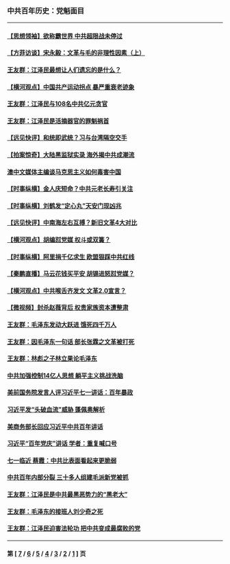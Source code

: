 ### 中共百年历史：党魁面目
---
#### [【思想领袖】欲称霸世界 中共超限战未停过](../../pages/nf1176107/n13745142.md?08310430) 
#### [【方菲访谈】宋永毅：文革与毛的非理性因素（上）](../../pages/nf1176107/n13469956.md?08310430) 
#### [王友群：江泽民最想让人们遗忘的是什么？](../../pages/nf1176107/n13408949.md?08310430) 
#### [【横河观点】中国共产运动拐点 暴严重衰老迹象](../../pages/nf1176107/n13388333.md?08310430) 
#### [王友群：江泽民与108名中共亿元贪官](../../pages/nf1176107/n13352358.md?08310430) 
#### [王友群：江泽民是活摘器官的罪魁祸首](../../pages/nf1176107/n13336903.md?08310430) 
#### [【远见快评】和统即武统？习与台湾隔空交手](../../pages/nf1176107/n13297739.md?08310430) 
#### [【拍案惊奇】大陆黑监狱实录 海外揭中共成潮流](../../pages/nf1176107/n13288853.md?08310430) 
#### [澳中文媒体主编谈马克思主义如何毒害中国](../../pages/nf1176107/n13257387.md?08310430) 
#### [【时事纵横】金人庆短命？中共元老长寿引关注](../../pages/nf1176107/n13217934.md?08310430) 
#### [【时事纵横】刘鹤发“定心丸”天安门现凶兆](../../pages/nf1176107/n13215416.md?08310430) 
#### [【远见快评】中南海左右互搏？新旧文革4大对比](../../pages/nf1176107/n13214745.md?08310430) 
#### [【横河观点】胡编怼党媒 权斗或双簧？](../../pages/nf1176107/n13210864.md?08310430) 
#### [【时事纵横】阿里捐千亿求生 欧盟狠踩中共红线](../../pages/nf1176107/n13206431.md?08310430) 
#### [【秦鹏直播】马云花钱买平安 胡锡进怒怼党媒？](../../pages/nf1176107/n13206392.md?08310430) 
#### [【横河观点】中共喉舌齐发文 文革2.0宣言？](../../pages/nf1176107/n13201248.md?08310430) 
#### [【微视频】封杀赵薇背后 权贵家族资本遭整肃](../../pages/nf1176107/n13197798.md?08310430) 
#### [王友群：毛泽东发动大跃进 饿死四千万人](../../pages/nf1176107/n13177158.md?08310430) 
#### [王友群：因毛泽东一句话 部长张霖之文革被打死](../../pages/nf1176107/n13161711.md?08310430) 
#### [王友群：林彪之子林立果论毛泽东](../../pages/nf1176107/n13128622.md?08310430) 
#### [中共加强控制14亿人思想 躺平主义挑战洗脑](../../pages/nf1176107/n13094299.md?08310430) 
#### [美前国务院发言人评习近平七一讲话：百年暴政](../../pages/nf1176107/n13066986.md?08310430) 
#### [习近平发“头破血流”威胁 蓬佩奥解析](../../pages/nf1176107/n13063604.md?08310430) 
#### [美商务部长回应习近平中共百年讲话](../../pages/nf1176107/n13062903.md?08310430) 
#### [习近平“百年党庆”讲话 学者：重复喊口号](../../pages/nf1176107/n13061411.md?08310430) 
#### [七一临近 蔡霞：中共比表面看起来更脆弱](../../pages/nf1176107/n13056418.md?08310430) 
#### [中共百年内部分裂 三十多人组建毛派新党被抓](../../pages/nf1176107/n13044023.md?08310430) 
#### [王友群：江泽民是中共最黑恶势力的“黑老大”](../../pages/nf1176107/n13022180.md?08310430) 
#### [王友群：毛泽东的接班人刘少奇之死](../../pages/nf1176107/n12991772.md?08310430) 
#### [王友群：江泽民迫害法轮功 把中共变成最腐败的党](../../pages/nf1176107/n12947347.md?08310430) 

---
#### 第 [ [7](./7.md?08310430) / [6](./6.md?08310430) / [5](./5.md?08310430) / [4](./4.md?08310430) / [3](./3.md?08310430) / [2](./2.md?08310430) / [1](./1.md?08310430) ] 页
